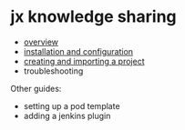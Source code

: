 # jx knowledge sharing

- [overview](https://github.com/nandodelacruz/jx-demo/blob/main/overview.md)
- [installation and configuration](https://github.com/nandodelacruz/jx-demo/blob/main/installation.md)
- [creating and importing a project](https://github.com/nandodelacruz/jx-demo/blob/main/creating-and-importing-projects.md)
- troubleshooting

Other guides:
- setting up a pod template
- adding a jenkins plugin

